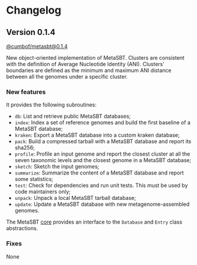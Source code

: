 # Changelog

## Version 0.1.4

[@cumbof/metasbt@0.1.4](https://github.com/cumbof/MetaSBT/releases/tag/0.1.4)

New object-oriented implementation of MetaSBT.
Clusters are consistent with the definition of Average Nucleotide Identity (ANI).
Clusters' boundaries are defined as the minimum and maximum ANI distance between all the genomes under a specific cluster.

### New features

It provides the following subroutines:
- `db`: List and retrieve public MetaSBT databases;
- `index`: Index a set of reference genomes and build the first baseline of a MetaSBT database;
- `kraken`: Export a MetaSBT database into a custom kraken database;
- `pack`: Build a compressed tarball with a MetaSBT database and report its sha256;
- `profile`: Profile an input genome and report the closest cluster at all the seven taxonomic levels and the closest genome in a MetaSBT database;
- `sketch`: Sketch the input genomes;
- `summarize`: Summarize the content of a MetaSBT database and report some statistics;
- `test`: Check for dependencies and run unit tests. This must be used by code maintainers only;
- `unpack`: Unpack a local MetaSBT tarball database;
- `update`: Update a MetaSBT database with new metagenome-assembled genomes.

The MetaSBT [core](https://github.com/cumbof/MetaSBT/blob/main/metasbt/core.py) provides an interface to the `Database` and `Entry` class abstractions.

### Fixes

None